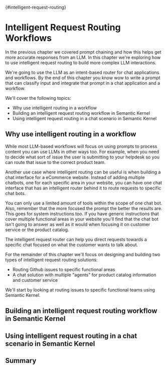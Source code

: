 {#intelligent-request-routing}
# Intelligent Request Routing Workflows

In the previous chapter we covered prompt chaining and how this helps get more accurate responses from an LLM. In this chapter we're exploring how to use intelligent request routing to build more complex LLM interactions.

We're going to use the LLM as an intent-based router for chat applications and workflows. By the end of this chapter you know wow to write a prompt that can classify input and integrate that prompt in a chat application and a workflow.

We'll cover the following topics:

- Why use intelligent routing in a workflow
- Building an intelligent request routing workflow in Semantic Kernel
- Using intelligent request routing in a chat scenario in Semantic Kernel

## Why use intelligent routing in a workflow

While most LLM-based workflows will focus on using prompts to process content you can use LLMs in other ways too. For example, when you need to decide what sort of issue the user is submitting to your helpdesk so you can route that issue to the correct product team.

Another use case where intelligent routing can be useful is when building a chat interface for a eCommerce website. Instead of adding multiple chatbots, one for each specific area in your website, you can have one chat interface that has an intelligent router behind it to route requests to specific chat bots.

You can only use a limited amount of tools within the scope of one chat bot. Also, remember that the more focused the prompt the better the results are. This goes for system instructions too. If you have generic instructions that cover multiple functional areas in your website you'll find that the chat bot isn't going to answer as well as it would when focusing it on customer service or the product catalog.

The intelligent request router can help you direct requests towards a specific chat focused on what the customer wants to talk about.

For the remainder of this chapter we'll focus on designing and building two types of intelligent request routing solutions:

- Routing Github issues to specific functional areas
- A chat solution with multiple "agents" for product catalog information and customer service

We'll start by looking at routing issues to specific functional teams using Semantic Kernel.

## Building an intelligent request routing workflow in Semantic Kernel

## Using intelligent request routing in a chat scenario in Semantic Kernel

## Summary
